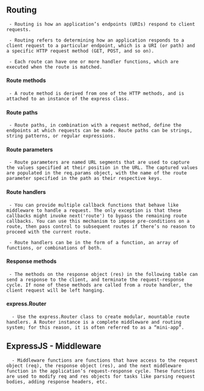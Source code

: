 ## Routing

     - Routing is how an application’s endpoints (URIs) respond to client requests. 

     - Routing refers to determining how an application responds to a client request to a particular endpoint, which is a URI (or path) and a specific HTTP request method (GET, POST, and so on).

     - Each route can have one or more handler functions, which are executed when the route is matched.

#### Route methods

     - A route method is derived from one of the HTTP methods, and is attached to an instance of the express class.

#### Route paths

     - Route paths, in combination with a request method, define the endpoints at which requests can be made. Route paths can be strings, string patterns, or regular expressions.

#### Route parameters

     - Route parameters are named URL segments that are used to capture the values specified at their position in the URL. The captured values are populated in the req.params object, with the name of the route parameter specified in the path as their respective keys.

#### Route handlers

     - You can provide multiple callback functions that behave like middleware to handle a request. The only exception is that these callbacks might invoke next('route') to bypass the remaining route callbacks. You can use this mechanism to impose pre-conditions on a route, then pass control to subsequent routes if there’s no reason to proceed with the current route.
     
     - Route handlers can be in the form of a function, an array of functions, or combinations of both.

#### Response methods

     - The methods on the response object (res) in the following table can send a response to the client, and terminate the request-response cycle. If none of these methods are called from a route handler, the client request will be left hanging.

#### express.Router

      - Use the express.Router class to create modular, mountable route handlers. A Router instance is a complete middleware and routing system; for this reason, it is often referred to as a “mini-app”.


## ExpressJS - Middleware  
   
      - Middleware functions are functions that have access to the request object (req), the response object (res), and the next middleware function in the application’s request-response cycle. These functions are used to modify req and res objects for tasks like parsing request bodies, adding response headers, etc.

